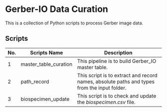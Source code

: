 # Gerber-IO Data Curation

This is a collection of Python scripts to process Gerber image data.
                                                                  
## Scripts

| No. | Scripts Name | Description |
|--------------------|-----------------------|------------------|
| 1  |master_table_curation       | This pipeline is to build Gerber_IO master table. |
| 2     |path_record      | This script is to extract and record names, absolute paths and types from the input folder. |
| 3     |biospecimen_update      | This script is to check and update the *biospecimen.csv* file. |
                                                                            
